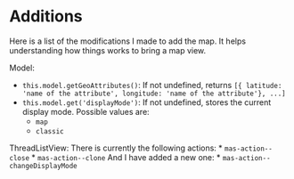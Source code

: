Additions
=========

Here is a list of the modifications I made to add the map. It helps understanding how things works
to bring a map view.

Model:
  * ```this.model.getGeoAttributes()```:
  If not undefined, returns ```[{ latitude: 'name of the attribute', longitude: 'name of the attribute'}, ...]```
  * ```this.model.get('displayMode')```:
  If not undefined, stores the current display mode. Possible values are:
    - ```map```
    - ```classic```


ThreadListView:
  There is currently the following actions:
    * ```mas-action--close```
    * ```mas-action--clone```
  And I have added a new one:
    * ```mas-action--changeDisplayMode```
  